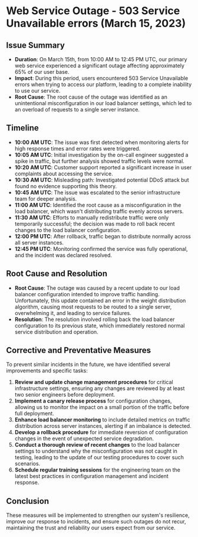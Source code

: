 # Web Service Outage - 503 Service Unavailable errors (March 15, 2023)

## Issue Summary
- **Duration**: On March 15th, from 10:00 AM to 12:45 PM UTC, our primary web service experienced a significant outage affecting approximately 65% of our user base.
- **Impact**: During this period, users encountered 503 Service Unavailable errors when trying to access our platform, leading to a complete inability to use our service.
- **Root Cause**: The root cause of the outage was identified as an unintentional misconfiguration in our load balancer settings, which led to an overload of requests to a single server instance.

## Timeline

- **10:00 AM UTC**: The issue was first detected when monitoring alerts for high response times and error rates were triggered.
- **10:05 AM UTC**: Initial investigation by the on-call engineer suggested a spike in traffic, but further analysis showed traffic levels were normal.
- **10:20 AM UTC**: Customer support reported a significant increase in user complaints about accessing the service.
- **10:30 AM UTC**: Misleading path: Investigated potential DDoS attack but found no evidence supporting this theory.
- **10:45 AM UTC**: The issue was escalated to the senior infrastructure team for deeper analysis.
- **11:00 AM UTC**: Identified the root cause as a misconfiguration in the load balancer, which wasn't distributing traffic evenly across servers.
- **11:30 AM UTC**: Efforts to manually redistribute traffic were only temporarily successful; the decision was made to roll back recent changes to the load balancer configuration.
- **12:00 PM UTC**: After rollback, traffic began to distribute normally across all server instances.
- **12:45 PM UTC**: Monitoring confirmed the service was fully operational, and the incident was declared resolved.

## Root Cause and Resolution

- **Root Cause**: The outage was caused by a recent update to our load balancer configuration intended to improve traffic handling. Unfortunately, this update contained an error in the weight distribution algorithm, causing most requests to be routed to a single server, overwhelming it, and leading to service failures.
- **Resolution**: The resolution involved rolling back the load balancer configuration to its previous state, which immediately restored normal service distribution and operation.

## Corrective and Preventative Measures

To prevent similar incidents in the future, we have identified several improvements and specific tasks:

1. **Review and update change management procedures** for critical infrastructure settings, ensuring any changes are reviewed by at least two senior engineers before deployment.
2. **Implement a canary release process** for configuration changes, allowing us to monitor the impact on a small portion of the traffic before full deployment.
3. **Enhance load balancer monitoring** to include detailed metrics on traffic distribution across server instances, alerting if an imbalance is detected.
4. **Develop a rollback procedure** for immediate reversion of configuration changes in the event of unexpected service degradation.
5. **Conduct a thorough review of recent changes** to the load balancer settings to understand why the misconfiguration was not caught in testing, leading to the update of our testing procedures to cover such scenarios.
6. **Schedule regular training sessions** for the engineering team on the latest best practices in configuration management and incident response.

## Conclusion

These measures will be implemented to strengthen our system's resilience, improve our response to incidents, and ensure such outages do not recur, maintaining the trust and reliability our users expect from our service.